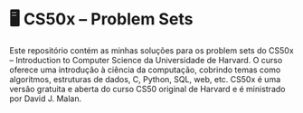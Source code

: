 # 🖥️ CS50x – Problem Sets
Este repositório contém as minhas soluções para os problem sets do CS50x – Introduction to Computer Science da Universidade de Harvard. 
O curso oferece uma introdução à ciência da computação, cobrindo temas como algoritmos, estruturas de dados, C, Python, SQL, web, etc. CS50x é uma versão gratuita e aberta do curso CS50 original de Harvard e é ministrado por David J. Malan.

